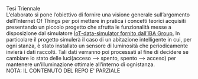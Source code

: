 Tesi Triennale <br />
L’elaborato si pone l’obiettivo di fornire una visione generale sull’argomento dell’Internet Of Things per poi mettere in pratica i concetti
teorici acquisiti presentando un piccolo progetto che sfrutta le funzionalità messe a disposizione dal simulatore [IoT-data-simulator fornito
dall’IBA Group.](https://github.com/IBA-Group-IT/IoT-data-simulator)
In particolare il progetto simulerà il caso di un abitazione intelligente in
cui, per ogni stanza, è stato installato un sensore di luminosità che periodicamente invierà i dati raccolti. Tali dati verranno poi processati al
fine di decidere se cambiare lo stato delle luci(acceso –> spento, spento
–> acceso) per mantenere un’illuminazione ottimale all’interno di ognistanza.<br />
NOTA: IL CONTENUTO DEL REPO E' PARZIALE
